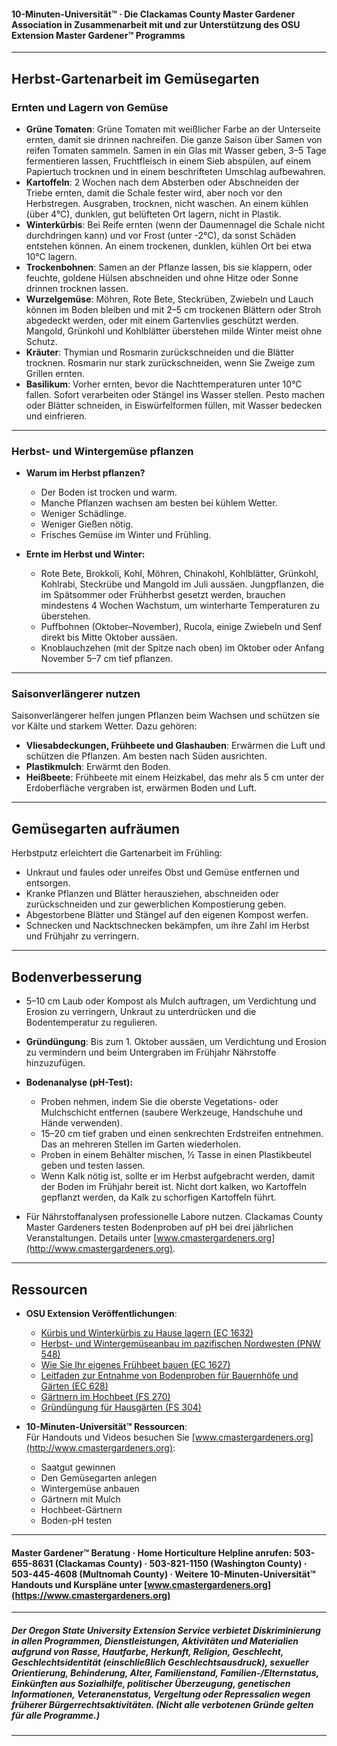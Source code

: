 #### 10-Minuten-Universität™ · Die Clackamas County Master Gardener Association in Zusammenarbeit mit und zur Unterstützung des OSU Extension Master Gardener™ Programms

---

## Herbst-Gartenarbeit im Gemüsegarten

### Ernten und Lagern von Gemüse

- **Grüne Tomaten**: Grüne Tomaten mit weißlicher Farbe an der Unterseite ernten, damit sie drinnen nachreifen. Die ganze Saison über Samen von reifen Tomaten sammeln. Samen in ein Glas mit Wasser geben, 3–5 Tage fermentieren lassen, Fruchtfleisch in einem Sieb abspülen, auf einem Papiertuch trocknen und in einem beschrifteten Umschlag aufbewahren.
- **Kartoffeln**: 2 Wochen nach dem Absterben oder Abschneiden der Triebe ernten, damit die Schale fester wird, aber noch vor den Herbstregen. Ausgraben, trocknen, nicht waschen. An einem kühlen (über 4°C), dunklen, gut belüfteten Ort lagern, nicht in Plastik.
- **Winterkürbis**: Bei Reife ernten (wenn der Daumennagel die Schale nicht durchdringen kann) und vor Frost (unter -2°C), da sonst Schäden entstehen können. An einem trockenen, dunklen, kühlen Ort bei etwa 10°C lagern.
- **Trockenbohnen**: Samen an der Pflanze lassen, bis sie klappern, oder feuchte, goldene Hülsen abschneiden und ohne Hitze oder Sonne drinnen trocknen lassen.
- **Wurzelgemüse**: Möhren, Rote Bete, Steckrüben, Zwiebeln und Lauch können im Boden bleiben und mit 2–5 cm trockenen Blättern oder Stroh abgedeckt werden, oder mit einem Gartenvlies geschützt werden. Mangold, Grünkohl und Kohlblätter überstehen milde Winter meist ohne Schutz.
- **Kräuter**: Thymian und Rosmarin zurückschneiden und die Blätter trocknen. Rosmarin nur stark zurückschneiden, wenn Sie Zweige zum Grillen ernten.
- **Basilikum**: Vorher ernten, bevor die Nachttemperaturen unter 10°C fallen. Sofort verarbeiten oder Stängel ins Wasser stellen. Pesto machen oder Blätter schneiden, in Eiswürfelformen füllen, mit Wasser bedecken und einfrieren.

---

### Herbst- und Wintergemüse pflanzen

- **Warum im Herbst pflanzen?**
  - Der Boden ist trocken und warm.
  - Manche Pflanzen wachsen am besten bei kühlem Wetter.
  - Weniger Schädlinge.
  - Weniger Gießen nötig.
  - Frisches Gemüse im Winter und Frühling.

- **Ernte im Herbst und Winter:**
  - Rote Bete, Brokkoli, Kohl, Möhren, Chinakohl, Kohlblätter, Grünkohl, Kohlrabi, Steckrübe und Mangold im Juli aussäen. Jungpflanzen, die im Spät­sommer oder Frühherbst gesetzt werden, brauchen mindestens 4 Wochen Wachstum, um winterharte Temperaturen zu überstehen.
  - Puffbohnen (Oktober–November), Rucola, einige Zwiebeln und Senf direkt bis Mitte Oktober aussäen.
  - Knoblauchzehen (mit der Spitze nach oben) im Oktober oder Anfang November 5–7 cm tief pflanzen.

---

### Saisonverlängerer nutzen

Saisonverlängerer helfen jungen Pflanzen beim Wachsen und schützen sie vor Kälte und starkem Wetter. Dazu gehören:

- **Vliesabdeckungen, Frühbeete und Glashauben**: Erwärmen die Luft und schützen die Pflanzen. Am besten nach Süden ausrichten.
- **Plastikmulch**: Erwärmt den Boden.
- **Heißbeete**: Frühbeete mit einem Heizkabel, das mehr als 5 cm unter der Erdoberfläche vergraben ist, erwärmen Boden und Luft.

---

## Gemüsegarten aufräumen

Herbstputz erleichtert die Gartenarbeit im Frühling:

- Unkraut und faules oder unreifes Obst und Gemüse entfernen und entsorgen.
- Kranke Pflanzen und Blätter herausziehen, abschneiden oder zurückschneiden und zur gewerblichen Kompostierung geben.
- Abgestorbene Blätter und Stängel auf den eigenen Kompost werfen.
- Schnecken und Nacktschnecken bekämpfen, um ihre Zahl im Herbst und Frühjahr zu verringern.

---

## Bodenverbesserung

- 5–10 cm Laub oder Kompost als Mulch auftragen, um Verdichtung und Erosion zu verringern, Unkraut zu unterdrücken und die Bodentemperatur zu regulieren.
- **Gründüngung**: Bis zum 1. Oktober aussäen, um Verdichtung und Erosion zu vermindern und beim Untergraben im Frühjahr Nährstoffe hinzuzufügen.
- **Bodenanalyse (pH-Test):**
  - Proben nehmen, indem Sie die oberste Vegetations- oder Mulchschicht entfernen (saubere Werkzeuge, Handschuhe und Hände verwenden).
  - 15–20 cm tief graben und einen senkrechten Erdstreifen entnehmen. Das an mehreren Stellen im Garten wiederholen.
  - Proben in einem Behälter mischen, ½ Tasse in einen Plastikbeutel geben und testen lassen.
  - Wenn Kalk nötig ist, sollte er im Herbst aufgebracht werden, damit der Boden im Frühjahr bereit ist. Nicht dort kalken, wo Kartoffeln gepflanzt werden, da Kalk zu schorfigen Kartoffeln führt.

- Für Nährstoffanalysen professionelle Labore nutzen. Clackamas County Master Gardeners testen Bodenproben auf pH bei drei jährlichen Veranstaltungen. Details unter [www.cmastergardeners.org](http://www.cmastergardeners.org).

---

## Ressourcen

- **OSU Extension Veröffentlichungen**:
  - [Kürbis und Winterkürbis zu Hause lagern (EC 1632)](https://catalog.extension.oregonstate.edu/ec1632)
  - [Herbst- und Wintergemüseanbau im pazifischen Nordwesten (PNW 548)](https://catalog.extension.oregonstate.edu/pnw548)
  - [Wie Sie Ihr eigenes Frühbeet bauen (EC 1627)](https://catalog.extension.oregonstate.edu/ec1627)
  - [Leitfaden zur Entnahme von Bodenproben für Bauernhöfe und Gärten (EC 628)](https://catalog.extension.oregonstate.edu/ec628)
  - [Gärtnern im Hochbeet (FS 270)](https://catalog.extension.oregonstate.edu/fs270)
  - [Gründüngung für Hausgärten (FS 304)](https://catalog.extension.oregonstate.edu/fs304)

- **10-Minuten-Universität™ Ressourcen**:  
  Für Handouts und Videos besuchen Sie [www.cmastergardeners.org](http://www.cmastergardeners.org):
  - Saatgut gewinnen
  - Den Gemüsegarten anlegen
  - Wintergemüse anbauen
  - Gärtnern mit Mulch
  - Hochbeet-Gärtnern
  - Boden-pH testen

---

#### Master Gardener™ Beratung · Home Horticulture Helpline anrufen: 503-655-8631 (Clackamas County) · 503-821-1150 (Washington County) · 503-445-4608 (Multnomah County) · Weitere 10-Minuten-Universität™ Handouts und Kurspläne unter [www.cmastergardeners.org](https://www.cmastergardeners.org)

---

##### Der Oregon State University Extension Service verbietet Diskriminierung in allen Programmen, Dienstleistungen, Aktivitäten und Materialien aufgrund von Rasse, Hautfarbe, Herkunft, Religion, Geschlecht, Geschlechtsidentität (einschließlich Geschlechtsausdruck), sexueller Orientierung, Behinderung, Alter, Familienstand, Familien-/Elternstatus, Einkünften aus Sozialhilfe, politischer Überzeugung, genetischen Informationen, Veteranenstatus, Vergeltung oder Repressalien wegen früherer Bürgerrechtsaktivitäten. (Nicht alle verbotenen Gründe gelten für alle Programme.)
---